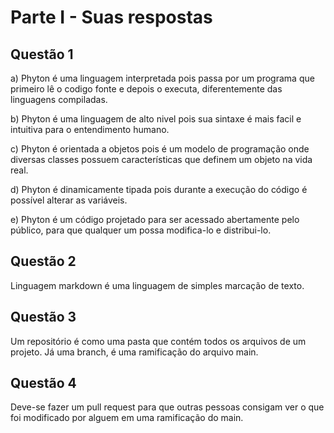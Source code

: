 # Parte I - Suas respostas

## Questão 1

a) Phyton é uma linguagem interpretada pois passa por um programa que  primeiro lê o codigo fonte e depois o executa, diferentemente das linguagens compiladas.

b) Phyton é uma linguagem de alto nivel pois sua sintaxe é  mais facil e intuitiva para o entendimento  humano.

c) Phyton é orientada a objetos pois é um modelo de programação onde diversas classes possuem características que definem um objeto na vida real.

d) Phyton é dinamicamente tipada pois durante a execução do código é possível alterar as variáveis.

e) Phyton é um código projetado para ser acessado abertamente pelo público, para que qualquer um possa modifica-lo e distribui-lo.

## Questão 2
Linguagem markdown é uma linguagem de simples marcação de texto.

## Questão 3
Um repositório é como uma pasta que contém todos os arquivos de um projeto. Já uma branch, é uma ramificação do arquivo main.

## Questão 4
Deve-se fazer um pull request para que outras pessoas consigam ver o que foi modificado por alguem em uma ramificação do main.
